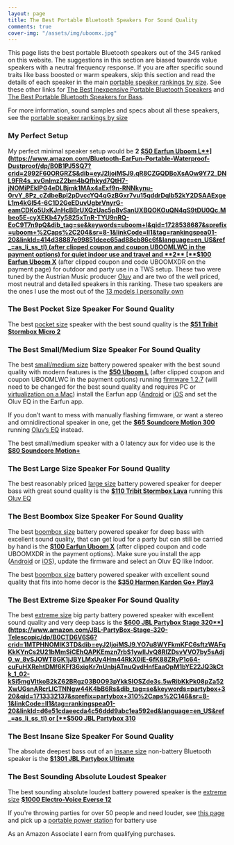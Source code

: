 ```yaml
---
layout: page
title: The Best Portable Bluetooth Speakers For Sound Quality
comments: true
cover-img: "/assets/img/uboomx.jpg"
---
```


This page lists the best portable Bluetooth speakers out of the 345 ranked on this website. The suggestions in this section are biased towards value speakers with a neutral frequency response. If you are after specific sound traits like bass boosted or warm speakers, skip this section and read the details of each speaker in the main [portable speaker rankings by size](/#portable-speaker-rankings). See these other links for [The Best Inexpensive Portable Bluetooth Speakers](/top-recommended-inexpensive/) and [The Best Portable Bluetooth Speakers for Bass](/top-recommended-bass/). 

For more information, sound samples and specs about all these speakers, see the [portable speaker rankings by size](/#portable-speaker-rankings)

### My Perfect Setup

My perfect minimal speaker setup would be **2** [**$50 Earfun Uboom L**](https://www.amazon.com/Bluetooth-EarFun-Portable-Waterproof-Dustproof/dp/B0B1PJ5SQ7?crid=2992F60ORGRZS&dib=eyJ2IjoiMSJ9.qR8CZGQDBoXsAOw9Y72_DNL9FR4s_xvGnImzZ2bm4bQfhkyd7QtH7-jNOMiPEklPG4eDLBjmk1MAx4aExf9n-RNNkynu-0rvY_8Pz_cZdbeBpl2pDvccYQ4qGzBGxr7vu15qddrDqlb52kY2DSAAExgeL1m4kGI54-6C1D2GeEDuvUgbrVnyrG-eamCDKo5UxKJnHcBBrUXQzUac5p8vSanUXBQOKOuQN4qS9tDU0Qc.Mbeo5E-cyXEKb47y5825xTnR-TYU9nRQ-EoC9T7n9pQ&dib_tag=se&keywords=uboom+l&qid=1728538687&sprefix=uboom+%2Caps%2C204&sr=8-1&linkCode=ll1&tag=rankingspea01-20&linkId=414d38887e99851dcec65ad88cb86c6f&language=en_US&ref_=as_li_ss_tl) (after clipped coupon and coupon UBOOMLWC in the payment options) for quiet indoor use and travel and **2** [**$100 Earfun Uboom X**](https://www.amazon.com/EarFun-Bluetooth-JumboBass-Waterproof-PowerBank/dp/B0D53P1PQ8?crid=GMAIDL2QPLU&dib=eyJ2IjoiMSJ9.VBK3NL3n6z3zLWtet_sYf9dIHZAC-BRKcdnBp_qbaQedvRp0hHmYqJ17-uWpWEgnZt0TWbx5xgtOb9ZYQvOT6yl-D2TmGHtPxQZ1S34-l5JDCDZ0AkeOryI51-UEwJfantFp35uSfLZCtl-LB5f38TzUs-AW51WiTmcvadHRKxICegv6oDKI0gXe8v2KKsQAW2_j7gqyLo0ccKJphfqdPv9aoNO9lqLK7LWfxRvkKSg.JoD8-VHLjSEduuxwDuleuPC_WVQbSPrvWtQi0U9om4g&dib_tag=se&keywords=earfun+uboom+x&qid=1728392942&sprefix=earfun+uboo%2Caps%2C191&sr=8-1&linkCode=ll1&tag=rankingspea01-20&linkId=a6f043ed5b53d146ae0149581ad04e7b&language=en_US&ref_=as_li_ss_tl) (after clipped coupon and code UBOOMXDR on the payment page) for outdoor and party use in a TWS setup. These two were tuned by the Austrian Music producer [Oluv](https://www.patreon.com/oluvsone/) and are two of the well priced, most neutral and detailed speakers in this ranking. These two speakers are the ones I use the most out of the [13 models I personally own](/aboutme/)

### The Best Pocket Size Speaker For Sound Quality

The best [pocket size](/pocket-size/) speaker with the best sound quality is the [**$51 Tribit Stormbox Micro 2**](https://www.amazon.com/Tribit-StormBox-Portable-Speaker-Built/dp/B09Q59321N/ref=sr_1_1_sspa?&_encoding=UTF8&tag=rankingspea01-20&linkCode=ur2&linkId=137e8f0b9211bde7e1528468ba51ea8f&camp=1789&creative=9325)

### The Best Small/Medium Size Speaker For Sound Quality

The best [small/medium size](/small-medium-size/) battery powered speaker with the best sound quality with modern features is the [**$50 Uboom L**](https://www.amazon.com/Bluetooth-EarFun-Portable-Waterproof-Dustproof/dp/B0B1PJ5SQ7?crid=2992F60ORGRZS&dib=eyJ2IjoiMSJ9.qR8CZGQDBoXsAOw9Y72_DNL9FR4s_xvGnImzZ2bm4bQfhkyd7QtH7-jNOMiPEklPG4eDLBjmk1MAx4aExf9n-RNNkynu-0rvY_8Pz_cZdbeBpl2pDvccYQ4qGzBGxr7vu15qddrDqlb52kY2DSAAExgeL1m4kGI54-6C1D2GeEDuvUgbrVnyrG-eamCDKo5UxKJnHcBBrUXQzUac5p8vSanUXBQOKOuQN4qS9tDU0Qc.Mbeo5E-cyXEKb47y5825xTnR-TYU9nRQ-EoC9T7n9pQ&dib_tag=se&keywords=uboom+l&qid=1728538687&sprefix=uboom+%2Caps%2C204&sr=8-1&linkCode=ll1&tag=rankingspea01-20&linkId=414d38887e99851dcec65ad88cb86c6f&language=en_US&ref_=as_li_ss_tl) (after clipped coupon and coupon UBOOMLWC in the payment options) running [firmware 1.2.7](https://drive.google.com/drive/folders/1jxg3eJFxHTtSu00NY3wqXOoDnMGqpO3c?usp=drive_link) (will need to be changed for the best sound quality and requires PC or [virtualization on a Mac](https://www.reddit.com/r/Bluetooth_Speakers/comments/17slpcs/guide_downgrading_earfun_uboom_l_to_oluvs/)) install the Earfun app ([Android](https://play.google.com/store/apps/details?id=com.corelink.earfun&hl=en_US) or [iOS](https://apps.apple.com/us/app/earfun-audio/id1612795156) and set the Oluv EQ in the Earfun app.

If you don’t want to mess with manually flashing firmware, or want a stereo and omnidirectional speaker in one, get the [**$65 Soundcore Motion 300**](https://www.amazon.com/Soundcore-Bluetooth-SmartTune-Technology-Waterproof/dp/B0CDJWTWMB/ref=sr_1_1_sspa?crid=2A287XPADHB5P&amp;dib=eyJ2IjoiMSJ9.2puWcqlezR0yH_ZXqvJ7X-FGb_jYukvKJXw_hpTtoLiPCJhe5krIZSbzmNLeaHIXVNjDuQWasktAUWCwTL1gWREP-X_ACBFD3XsmJVBsdE5OOPo5q6WIFDFhsCUzalpT8RYQj0k3Q4D2eQtS_A6BvYa3i4W_Zd4_GZEfI_KPPIz40GDiLbChD-e2upIJ5wp4ic_HJlFC1M5f4JNrLmm0Swdc66_-GfU8ceWC6ZmOvdw.cB36bBEQa23F9l0veg9xhP3_g2pFHGDecMem-bp16u4&amp;dib_tag=se&amp;keywords=motion%252B300&amp;qid=1709590900&amp;sprefix=motion%252B300%252Caps%252C234&amp;sr=8-1-spons&amp;sp_csd=d2lkZ2V0TmFtZT1zcF9hdGY&amp;th=1&_encoding=UTF8&tag=rankingspea01-20&linkCode=ur2&linkId=14ae8fa4885f94bc37a64c7041022dac&camp=1789&creative=9325) running [Oluv’s EQ](https://www.patreon.com/oluvsone/shop/soundcore-motion-300-eq-settings-uboom-l-95778) instead. 

The best small/medium speaker with a 0 latency aux for video use is the [**$80 Soundcore Motion+**](https://www.amazon.com/Anker-Soundcore-Bluetooth-Customizable-Waterproof/dp/B07P39MLKH/ref=sr_1_3?&_encoding=UTF8&tag=rankingspea01-20&linkCode=ur2&linkId=69752640fc8844e1034f29371a3bd3c4&camp=1789&creative=9325)

### The Best Large Size Speaker For Sound Quality

The best reasonably priced [large size](/large-size/) battery powered speaker for deeper bass with great sound quality is the [**$110 Tribit Stormbox Lava**](https://www.amazon.com/Tribit-StormBox-Portable-Bluetooth-Waterproof/dp/B0DN5F9BC2?crid=M1QYE8RIXR3F&dib=eyJ2IjoiMSJ9.WmVp2OQp0cjxCVBTUu3TPC-yMUV3xyvSD1AksFn4cMzGjHj071QN20LucGBJIEps.YZ5lGxhmHfyU3_Z-pCLc0pT1AFFeS5_nBAXUmJtUnT4&dib_tag=se&keywords=stormbox+lava&qid=1742487529&sprefix=stormbox+lava%2Caps%2C244&sr=8-3&linkCode=ll1&tag=rankingspea01-20&linkId=f7629462036d80fd2dc53426f92b9979&language=en_US&ref_=as_li_ss_tl) running this [Oluv EQ](https://www.youtube.com/channel/UCc3nxnj0rDsLJYI-TcYmlAA/community)

### The Best Boombox Size Speaker For Sound Quality

The best [boombox size](/boombox-size/) battery powered speaker for deep bass with excellent sound quality, that can get loud for a party but can still be carried by hand is the [**$100 Earfun Uboom X**](https://www.amazon.com/EarFun-Bluetooth-JumboBass-Waterproof-PowerBank/dp/B0D53P1PQ8?crid=GMAIDL2QPLU&dib=eyJ2IjoiMSJ9.VBK3NL3n6z3zLWtet_sYf9dIHZAC-BRKcdnBp_qbaQedvRp0hHmYqJ17-uWpWEgnZt0TWbx5xgtOb9ZYQvOT6yl-D2TmGHtPxQZ1S34-l5JDCDZ0AkeOryI51-UEwJfantFp35uSfLZCtl-LB5f38TzUs-AW51WiTmcvadHRKxICegv6oDKI0gXe8v2KKsQAW2_j7gqyLo0ccKJphfqdPv9aoNO9lqLK7LWfxRvkKSg.JoD8-VHLjSEduuxwDuleuPC_WVQbSPrvWtQi0U9om4g&dib_tag=se&keywords=earfun+uboom+x&qid=1728392942&sprefix=earfun+uboo%2Caps%2C191&sr=8-1&linkCode=ll1&tag=rankingspea01-20&linkId=a6f043ed5b53d146ae0149581ad04e7b&language=en_US&ref_=as_li_ss_tl) (after clipped coupon and code UBOOMXDR in the payment options). Make sure you install the app ([Android](https://play.google.com/store/apps/details?id=com.corelink.earfun&hl=en_US) or [iOS](https://apps.apple.com/us/app/earfun-audio/id1612795156)), update the firmware and select an Oluv EQ like Indoor.

The best [boombox size](/boombox-size/) battery powered speaker with excellent sound quality that fits into home decor is the [**$350 Harmon Kardon Go+ Play3**](https://www.amazon.com/Harman-Kardon-Go-Play-Black/dp/B0CF7LY4XZ/ref=sr_1_3?&_encoding=UTF8&tag=rankingspea01-20&linkCode=ur2&linkId=cf2de76a8229fbc52ee07a4e71c65c1b&camp=1789&creative=9325) 

### The Best Extreme Size Speaker For Sound Quality

The best [extreme size](/extreme-size/) big party battery powered speaker with excellent sound quality and very deep bass is the [**$600 JBL Partybox Stage 320**](https://www.amazon.com/JBL-PartyBox-Stage-320-Telescopic/dp/B0CTD6V6S6?crid=1MTPHNOMIK3TD&dib=eyJ2IjoiMSJ9.YO7u8WYFkmKFC6sftzWAFqKkKYnCs2U21bMmSiCEhQAPKEmzn7rbS1ywlIJvQ8RIZDsvVVO7by5sAdj0_w_8vSJOWT8GK1jJBYLMxUy4Hm44RkX0iE-6fK88ZRyP1c64-cuFuHXRehtDMf6KFf36xiqKr7nUnbjATnuQvdHnfEaaOpM1bYE22JQ3kCtk_1_02-kSi5mgVItkoB2kZ62BRgz03B0O93pYkkSlOSZde3s.5wRibKkPk08pZa52XwUGsnARcrLlCTNNgw44K4bB6Rs&dib_tag=se&keywords=partybox+320&qid=1713332137&sprefix=partybox+310%2Caps%2C146&sr=8-1&linkCode=ll1&tag=rankingspea01-20&linkId=d6e51cdaeecda4c56ddd9abc1ea592ed&language=en_US&ref_=as_li_ss_tl) or [**$500 JBL Partybox 310**](https://www.amazon.com/JBL-Partybox-310-Portable-Powerful/dp/B08HBG3M7M/ref=sr_1_3?&_encoding=UTF8&tag=rankingspea01-20&linkCode=ur2&linkId=8969a6af8d8f3c740dcf69fa2551b17c&camp=1789&creative=9325)

### The Best Insane Size Speaker For Sound Quality

The absolute deepest bass out of an [insane size](/insane-size/) non-battery Bluetooth speaker is the [**$1301 JBL Partybox Ultimate**](https://www.amazon.com/JBL-Partybox-Ultimate-Connectivity-Slashproof/dp/B0CFZMKYXH/ref=sr_1_3?&_encoding=UTF8&tag=rankingspea01-20&linkCode=ur2&linkId=5d6ef5cb2de9adba94b491ab60da98ac&camp=1789&creative=9325)

### The Best Sounding Absolute Loudest Speaker

The best sounding absolute loudest battery powered speaker is the [extreme size](/extreme-size/) [**$1000 Electro-Voice Everse 12**](https://www.amazon.com/Electro-Voice-Everse-12-inch-Battery-powered-Speaker/dp/B0CH3WMQXS?crid=13G7ZFX68OVNR&dib=eyJ2IjoiMSJ9.inh3_BGRhZIAKvNEa8oK-BbM1jCDvt3vvou_stcVQDoFgborA5lNqMppfY2kbiaXIt4v_RHrm7WlFkguS7BMNuTt1y8yCWnmjywIH-mjwWwYFPfdzpFprbRj4wFBxB1bawkzI4bPyd6MXKqaYJxgqnmikw5p4Mvvy_ur8FIYOfXn8d8Lowx4POtbPZjPD4zrw4GrhUCBYxQzmjJaMRJM46-ufQyzSCcWfgqNHXw3kLf8Kmnero8dLS7-PSVQ8eM_M2szjHDeh8z0ZN8VXa19puzS5K69Q2bHde-ybxly2y4.dXJoiQH0VyFYC5-VoccvwK6IUEbkIAyhazbDoqJ4bXo&dib_tag=se&keywords=everest+12&qid=1727707873&sprefix=everse+12%2Caps%2C261&sr=8-1&ufe=app_do%3Aamzn1.fos.1740e8b9-be2d-46a4-a376-9d8efb903409&linkCode=ll1&tag=rankingspea01-20&linkId=e737d80867542de4c8a48ac136d1370d&language=en_US&ref_=as_li_ss_tl)

If you're throwing parties for over 50 people and need louder, see [this page](/portable-party-speakers/) and pick up a [portable power station](/portable-power-stations/) for battery use

As an Amazon Associate I earn from qualifying purchases.
